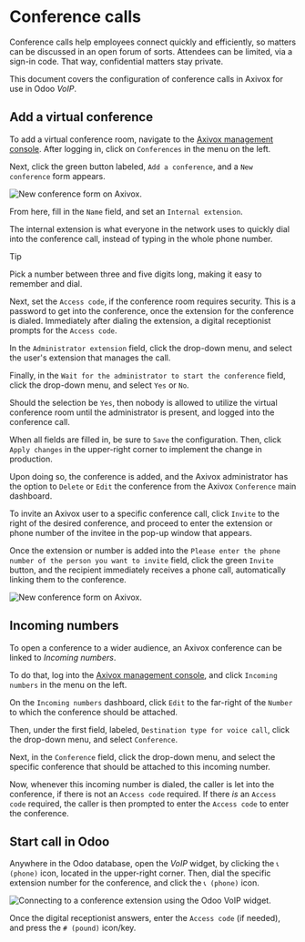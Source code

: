# Conference calls

Conference calls help employees connect quickly and efficiently, so
matters can be discussed in an open forum of sorts. Attendees can be
limited, via a sign-in code. That way, confidential matters stay
private.

This document covers the configuration of conference calls in Axivox for
use in Odoo *VoIP*.

## Add a virtual conference

To add a virtual conference room, navigate to the [Axivox management
console](https://manage.axivox.com). After logging in, click on
`Conferences` in the menu on the left.

Next, click the green button labeled, `Add a conference`, and a `New
conference` form appears.

![New conference form on Axivox.](conference_calls/new-conference.png)

From here, fill in the `Name` field, and set an `Internal extension`.

The internal extension is what everyone in the network uses to quickly
dial into the conference call, instead of typing in the whole phone
number.

<div class="tip">

<div class="title">

Tip

</div>

Pick a number between three and five digits long, making it easy to
remember and dial.

</div>

Next, set the `Access code`, if the conference room requires security.
This is a password to get into the conference, once the extension for
the conference is dialed. Immediately after dialing the extension, a
digital receptionist prompts for the `Access code`.

In the `Administrator extension` field, click the drop-down menu, and
select the user's extension that manages the call.

Finally, in the `Wait for the administrator to start the conference`
field, click the drop-down menu, and select `Yes` or `No`.

Should the selection be `Yes`, then nobody is allowed to utilize the
virtual conference room until the administrator is present, and logged
into the conference call.

When all fields are filled in, be sure to `Save` the configuration.
Then, click `Apply changes` in the upper-right corner to implement the
change in production.

Upon doing so, the conference is added, and the Axivox administrator has
the option to `Delete` or `Edit` the conference from the Axivox
`Conference` main dashboard.

To invite an Axivox user to a specific conference call, click `Invite`
to the right of the desired conference, and proceed to enter the
extension or phone number of the invitee in the pop-up window that
appears.

Once the extension or number is added into the `Please enter the phone
number of the
person you want to invite` field, click the green `Invite` button, and
the recipient immediately receives a phone call, automatically linking
them to the conference.

![New conference form on
Axivox.](conference_calls/conference-invite.png)

## Incoming numbers

To open a conference to a wider audience, an Axivox conference can be
linked to *Incoming numbers*.

To do that, log into the [Axivox management
console](https://manage.axivox.com), and click `Incoming numbers` in the
menu on the left.

On the `Incoming numbers` dashboard, click `Edit` to the far-right of
the `Number` to which the conference should be attached.

Then, under the first field, labeled, `Destination type for voice call`,
click the drop-down menu, and select `Conference`.

Next, in the `Conference` field, click the drop-down menu, and select
the specific conference that should be attached to this incoming number.

Now, whenever this incoming number is dialed, the caller is let into the
conference, if there is not an `Access code` required. If there *is* an
`Access code` required, the caller is then prompted to enter the `Access
code` to enter the conference.

## Start call in Odoo

Anywhere in the Odoo database, open the *VoIP* widget, by clicking the
`📞 (phone)` icon, located in the upper-right corner. Then, dial the
specific extension number for the conference, and click the `📞 (phone)`
icon.

![Connecting to a conference extension using the Odoo VoIP
widget.](conference_calls/phone-widget.png)

Once the digital receptionist answers, enter the `Access code` (if
needed), and press the `# (pound)` icon/key.
